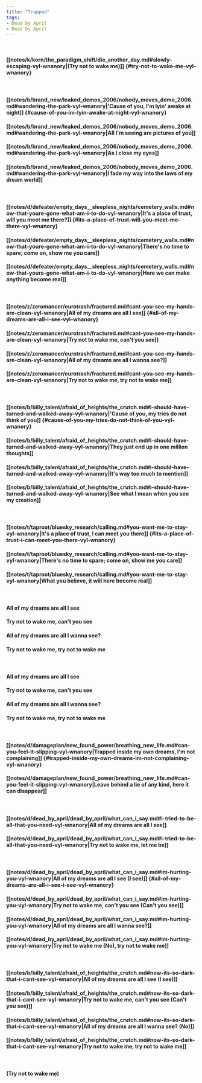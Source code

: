 ```yaml
---
title: "Trapped"
tags:
- Dead by April
- Dead by April
---
```

&nbsp;
#### [[notes/k/korn/the_paradigm_shift/die_another_day.md#slowly-escaping-vyl-wnanory|(Try not to wake me)]] {#try-not-to-wake-me-vyl-wnanory}
&nbsp;
#### [[notes/b/brand_new/leaked_demos_2006/nobody_moves_demo_2006.md#wandering-the-park-vyl-wnanory|'Cause of you, I'm lyin' awake at night]] {#cause-of-you-im-lyin-awake-at-night-vyl-wnanory}
#### [[notes/b/brand_new/leaked_demos_2006/nobody_moves_demo_2006.md#wandering-the-park-vyl-wnanory|All I'm seeing are pictures of you]]
#### [[notes/b/brand_new/leaked_demos_2006/nobody_moves_demo_2006.md#wandering-the-park-vyl-wnanory|As I close my eyes]]
#### [[notes/b/brand_new/leaked_demos_2006/nobody_moves_demo_2006.md#wandering-the-park-vyl-wnanory|I fade my way into the laws of my dream world]]
&nbsp;
#### [[notes/d/defeater/empty_days__sleepless_nights/cemetery_walls.md#now-that-youre-gone-what-am-i-to-do-vyl-wnanory|It's a place of trust, will you meet me there?]] {#its-a-place-of-trust-will-you-meet-me-there-vyl-wnanory}
#### [[notes/d/defeater/empty_days__sleepless_nights/cemetery_walls.md#now-that-youre-gone-what-am-i-to-do-vyl-wnanory|There's no time to spare; come on, show me you care]]
#### [[notes/d/defeater/empty_days__sleepless_nights/cemetery_walls.md#now-that-youre-gone-what-am-i-to-do-vyl-wnanory|Here we can make anything become real]]
&nbsp;
#### [[notes/z/zeromancer/eurotrash/fractured.md#cant-you-see-my-hands-are-clean-vyl-wnanory|All of my dreams are all I see]] {#all-of-my-dreams-are-all-i-see-vyl-wnanory}
#### [[notes/z/zeromancer/eurotrash/fractured.md#cant-you-see-my-hands-are-clean-vyl-wnanory|Try not to wake me, can't you see]]
#### [[notes/z/zeromancer/eurotrash/fractured.md#cant-you-see-my-hands-are-clean-vyl-wnanory|All of my dreams are all I wanna see?]]
#### [[notes/z/zeromancer/eurotrash/fractured.md#cant-you-see-my-hands-are-clean-vyl-wnanory|Try not to wake me, try not to wake me]]
&nbsp;
#### [[notes/b/billy_talent/afraid_of_heights/the_crutch.md#i-should-have-turned-and-walked-away-vyl-wnanory|'Cause of you, my tries do not think of you]] {#cause-of-you-my-tries-do-not-think-of-you-vyl-wnanory}
#### [[notes/b/billy_talent/afraid_of_heights/the_crutch.md#i-should-have-turned-and-walked-away-vyl-wnanory|They just end up in one million thoughts]]
#### [[notes/b/billy_talent/afraid_of_heights/the_crutch.md#i-should-have-turned-and-walked-away-vyl-wnanory|It's way too much to mention]]
#### [[notes/b/billy_talent/afraid_of_heights/the_crutch.md#i-should-have-turned-and-walked-away-vyl-wnanory|See what I mean when you see my creation]]
&nbsp;
#### [[notes/t/taproot/bluesky_research/calling.md#you-want-me-to-stay-vyl-wnanory|It's a place of trust, I can meet you there]] {#its-a-place-of-trust-i-can-meet-you-there-vyl-wnanory}
#### [[notes/t/taproot/bluesky_research/calling.md#you-want-me-to-stay-vyl-wnanory|There's no time to spare; come on, show me you care]]
#### [[notes/t/taproot/bluesky_research/calling.md#you-want-me-to-stay-vyl-wnanory|What you believe, it will here become real]]
&nbsp;
#### All of my dreams are all I see
#### Try not to wake me, can't you see
#### All of my dreams are all I wanna see?
#### Try not to wake me, try not to wake me
&nbsp;
#### All of my dreams are all I see
#### Try not to wake me, can't you see
#### All of my dreams are all I wanna see?
#### Try not to wake me, try not to wake me
&nbsp;
#### [[notes/d/damageplan/new_found_power/breathing_new_life.md#can-you-feel-it-slipping-vyl-wnanory|Trapped inside my own dreams, I'm not complaining]] {#trapped-inside-my-own-dreams-im-not-complaining-vyl-wnanory}
#### [[notes/d/damageplan/new_found_power/breathing_new_life.md#can-you-feel-it-slipping-vyl-wnanory|Leave behind a lie of any kind, here it can disappear]]
&nbsp;
#### [[notes/d/dead_by_april/dead_by_april/what_can_i_say.md#i-tried-to-be-all-that-you-need-vyl-wnanory|All of my dreams are all I see]]
#### [[notes/d/dead_by_april/dead_by_april/what_can_i_say.md#i-tried-to-be-all-that-you-need-vyl-wnanory|Try not to wake me, let me be]]
&nbsp;
#### [[notes/d/dead_by_april/dead_by_april/what_can_i_say.md#im-hurting-you-vyl-wnanory|All of my dreams are all I see (I see)]] {#all-of-my-dreams-are-all-i-see-i-see-vyl-wnanory}
#### [[notes/d/dead_by_april/dead_by_april/what_can_i_say.md#im-hurting-you-vyl-wnanory|Try not to wake me, can't you see (Can't you see)]]
#### [[notes/d/dead_by_april/dead_by_april/what_can_i_say.md#im-hurting-you-vyl-wnanory|All of my dreams are all I wanna see?]]
#### [[notes/d/dead_by_april/dead_by_april/what_can_i_say.md#im-hurting-you-vyl-wnanory|Try not to wake me (No), try not to wake me]]
&nbsp;
#### [[notes/b/billy_talent/afraid_of_heights/the_crutch.md#now-its-so-dark-that-i-cant-see-vyl-wnanory|All of my dreams are all I see (I see)]]
#### [[notes/b/billy_talent/afraid_of_heights/the_crutch.md#now-its-so-dark-that-i-cant-see-vyl-wnanory|Try not to wake me, can't you see (Can't you see)]]
#### [[notes/b/billy_talent/afraid_of_heights/the_crutch.md#now-its-so-dark-that-i-cant-see-vyl-wnanory|All of my dreams are all I wanna see? (No)]]
#### [[notes/b/billy_talent/afraid_of_heights/the_crutch.md#now-its-so-dark-that-i-cant-see-vyl-wnanory|Try not to wake me, try not to wake me]]
&nbsp;
#### (Try not to wake me)
